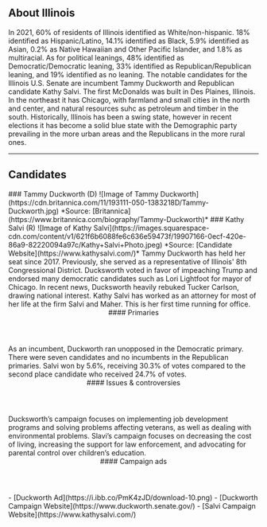 ## About Illinois
In 2021, 60% of residents of Illinois identified as White/non-hispanic. 18% identified as Hispanic/Latino, 14.1% identified as Black, 5.9% identified as Asian, 0.2% as Native Hawaiian and Other Pacific Islander, and 1.8% as multiracial. As for political leanings, 48% identified as Democratic/Democratic leaning, 33% identified as Republican/Republican leaning, and 19% identified as no leaning. The notable candidates for the Illinois U.S. Senate are incumbent Tammy Duckworth and Republican candidate Kathy Salvi. The first McDonalds was built in Des Plaines, Illinois. In the northeast it has Chicago, with farmland and small cities in the north and center, and natural resources suhc as petroleum and timber in the south. Historically, Illinois has been a swing state, however in recent elections it has become a solid blue state with the Demographic party prevailing in the more urban areas and the Republicans in the more rural ones.

---

## Candidates

<Grid>
  <Box>
    ### Tammy Duckworth (D)
    ![Image of Tammy Duckworth](https://cdn.britannica.com/11/193111-050-1383218D/Tammy-Duckworth.jpg)
    *Source: [Britannica](https://www.britannica.com/biography/Tammy-Duckworth)*
  </Box>
  <Box>
    ### Kathy Salvi (R)
    ![Image of Kathy Salvi](https://images.squarespace-cdn.com/content/v1/621f6b6088fe6c636e59473f/19907166-0ecf-420e-86a9-82220094a97c/Kathy+Salvi+Photo.jpeg)
    *Source: [Candidate Website](https://www.kathysalvi.com/)*
  </Box>

  <Box>
    Tammy Duckworth has held her seat since 2017. Previously, she served as a representative of Illinois' 8th Congressional District. Ducksworth voted in favor of impeaching Trump and endorsed many democratic candidates such as Lori Lightfoot for mayor of Chicago. In recent news, Ducksworth heavily rebuked Tucker Carlson, drawing national interest. 
  </Box>
  <Box>
    Kathy Salvi has worked as an attorney for most of her life at the firm Salvi and Maher. This is her first time running for office. 
  </Box>

  <Header>
    #### Primaries
  </Header>
  <Box>
    As an incumbent, Duckworth ran unopposed in the Democratic primary. 
  </Box>
  <Box>
    There were seven candidates and no incumbents in the Republican primaries. Salvi won by 5.6%, receiving 30.3% of votes compared to the second place candidate who received 24.7% of votes. 
  </Box>

  <Header>
    #### Issues & controversies
  </Header>

  <WideBox>
    Ducksworth’s campaign focuses on implementing job development programs and solving problems affecting veterans, as well as dealing with environmental problems. Slavi’s campaign focuses on decreasing the cost of living, increasing the support for law enforcement, and advocating for parental control over children’s education. 
  </WideBox>
 
  <Header>
    #### Campaign ads
  </Header>
  <Box>
    - [Duckworth Ad](https://i.ibb.co/PmK4zJD/download-10.png)
    - [Duckworth Campaign Website](https://www.duckworth.senate.gov/)
  </Box>
  <Box>
    - [Salvi Campaign Website](https://www.kathysalvi.com/)
  </Box>
</Grid>
